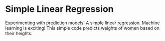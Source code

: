 # Simple Linear Regression
Experimenting with prediction models! A simple linear regression. Machine learning is exciting!
This simple code predicts weights of women based on their heights. 
